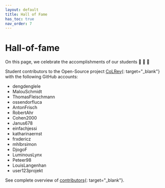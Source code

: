 ```yaml
---
layout: default
title: Hall of Fame
has_toc: true
nav_order: 7
---
```


# Hall-of-fame

On this page, we celebrate the accomplishments of our students 🎉 🍾 🎈

Student contributors to the Open-Source project [CoLRev](https://github.com/CoLRev-Environment/colrev){: target="_blank"} with the following GitHub accounts:

- dengdenglele
- MalouSchmidt
- ThomasFleischmann
- ossendorfluca
- AntonFrisch
- RobertAhr
- Cohen2000
- Janus678
- einfachjessi
- katharinaernst
- frxdericz
- mhlbrsimon
- DjogoF
- LuminousLynx
- Peteer98
- LouisLangenhan
- user123projekt

See complete overview of [contributors](https://github.com/CoLRev-Environment/colrev/graphs/contributors){: target="_blank"}.
